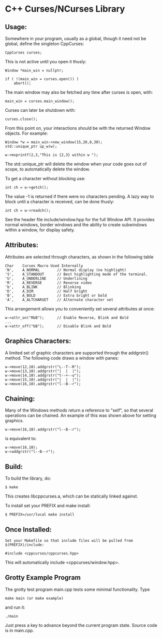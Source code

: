C++ Curses/NCurses Library
==========================

Usage:
------

Somewhere in your program, usually as a global, though it need not be global, define the singleton CppCurses:

    CppCurses curses;

This is not active until you open it thusly:

    Window *main_win = nullptr;

    if ( !(main_win = curses.open()) )
        abort();

The main window may also be fetched any time after curses is open, with:

    main_win = curses.main_window();

Curses can later be shutdown with:

    curses.close();

From this point on, your interactions should be with the returned Window objects. For example:

    Window *w = main_win->new_window(15,20,8,30);
    std::unique_ptr up_w(w);

    w->mvprintf(2,3,"This is {2,3} within w ");

The std::unique_ptr will delete the window when your code goes out of scope, to automatically delete the window.

To get a character without blocking use:

    int ch = w->getch();

The value -1 is returned if there were no characters pending. A lazy way to block until a character is received,
can be done thusly:

    int ch = w->readch();

See the header file include/window.hpp for the full Window API. It provides normal windows, border windows and the ability
to create subwindows within a window, for display safety.

Attributes:
-----------

Attributes are selected through characters, as shown in the following table

    Char    Curses Macro Used Internally
    'N',    A_NORMAL        // Normal display (no highlight)
    'S',    A_STANDOUT      // Best highlighting mode of the terminal.
    'U',    A_UNDERLINE     // Underlining
    'R',    A_REVERSE       // Reverse video
    'b',    A_BLINK         // Blinking
    'D',    A_DIM           // Half bright
    'B',    A_BOLD          // Extra bright or bold
    'A',    A_ALTCHARSET    // Alternate character set

This arrangement allows you to conveniently set several attributes at once:

    w->attr_on("RbB");      // Enable Reverse, Blink and Bold
    ...
    w->attr_off("bB");      // Disable Blink and Bold

Graphics Characters:
--------------------

A limited set of graphic characters are supported through the addgrstr() method. The following code draws a window with panes:

    w->move(12,10).addgrstr("L--T--R");
    w->move(13,10).addgrstr("|  |  |");
    w->move(14,10).addgrstr("t--+--u");
    w->move(15,10).addgrstr("|  |  |");
    w->move(16,10).addgrstr("l--B--r");

Chaining:
---------

Many of the Windows methods return a reference to "self", so that several operations can be chained. An example of this was shown above for setting graphics.

    w->move(16,10).addgrstr("l--B--r");

is equivalent to:

    w->move(16,10);
    w->addgrstr("l--B--r");

Build:
------

To build the library, do:

    $ make

This creates libcppcurses.a, which can be statically linked against.

To install set your PREFIX and make install:

    $ PREFIX=/usr/local make install

Once Installed:
---------------

    Set your Makefile so that include files will be pulled from $(PREFIX)/include:

    #include <cppcurses/cppcurses.hpp>

This will automatically include <cppcurses/window.hpp>.

Grotty Example Program
----------------------

The grotty test program main.cpp tests some minimal functionality. Type

    make main (or make example)

and run it:

    ./main

Just press a key to advance beyond the current program state.
Source code is in main.cpp.
